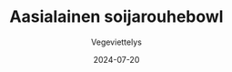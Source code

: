 ---
title: "Aasialainen soijarouhebowl"
image: "https://vegaanibotti.lauravuo.me/2024/07/2024-07-20_small.png"
date: 2024-07-20
receipt_url: "https://vegeviettelys.fi/aasialainen-soijarouhebowl/"
author: "Vegeviettelys"
---